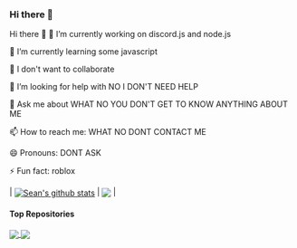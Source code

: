 ### Hi there 👋

Hi there 👋
🔭 I’m currently working on discord.js and node.js

🌱 I’m currently learning some javascript

👯 I don't want to collaborate

🤔 I’m looking for help with NO I DON'T NEED HELP

💬 Ask me about WHAT NO YOU DON'T GET TO KNOW ANYTHING ABOUT ME

📫 How to reach me: WHAT NO DONT CONTACT ME

😄 Pronouns: DONT ASK

⚡ Fun fact: roblox


| <a href="https://github.com/ImSe4n/Imse4n"><img align="center" src="https://github-readme-stats.vercel.app/api?username=ImSe4n&show_icons=true&include_all_commits=true&theme=buefy&hide_border=true" alt="Sean's github stats" /></a> | <a href="https://github.com/ImSe4n/ImSe4n"><img align="center" src="https://github-readme-stats.vercel.app/api/top-langs/?username=ImSe4n&layout=compact&theme=buefy&hide_border=true" /></a> |

#### Top Repositories


<a href="https://github.com/ImSe4n/Imroid-v3">
  <img align="center" src="https://github-readme-stats.vercel.app/api/pin/?username=ImSe4n&repo=Imroid-v3&theme=buefy" />
</a>
<a href="https://github.com/ImSe4n/ISU-Artifact-3">
  <img align="center" src="https://github-readme-stats.vercel.app/api/pin/?username=ImSe4n&repo=ISU-Artifact-3&theme=buefy" />
</a>
